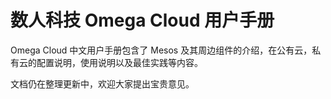 # 数人科技 Omega Cloud 用户手册


Omega Cloud 中文用户手册包含了 Mesos 及其周边组件的介绍，在公有云，私有云的配置说明，使用说明以及最佳实践等内容。

文档仍在整理更新中，欢迎大家提出宝贵意见。
